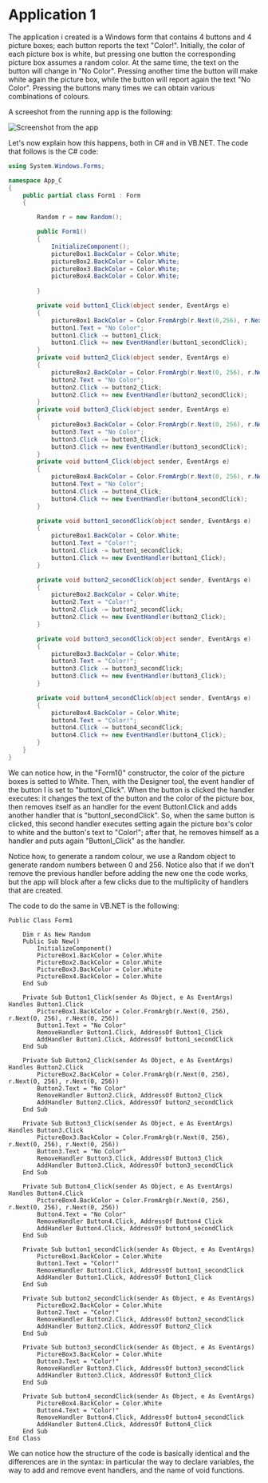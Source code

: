 # Application 1

The application i created is a Windows form that contains 4 buttons and 4 picture boxes; each button reports the text "Color!". Initially, the color of each picture box is white, but pressing one button the corresponding picture box assumes a random color. At the same time, the text on the button will change in "No Color". Pressing another time the button will make white again the picture box, while the button will report again the text "No Color". Pressing the buttons many times we can obtain various combinations of colours.

A screeshot from the running app is the following:

![Screenshot from the app](/StatisticsHomework/docs/assets/images/screen.PNG)

Let's now explain how this happens, both in C# and in VB.NET. The code that follows is the C# code:

```C#
using System.Windows.Forms;

namespace App_C
{
    public partial class Form1 : Form
    {

        Random r = new Random();

        public Form1()
        {
            InitializeComponent();
            pictureBox1.BackColor = Color.White;
            pictureBox2.BackColor = Color.White;
            pictureBox3.BackColor = Color.White;
            pictureBox4.BackColor = Color.White;
            
        }

        private void button1_Click(object sender, EventArgs e)
        {
            pictureBox1.BackColor = Color.FromArgb(r.Next(0,256), r.Next(0, 256), r.Next(0, 256));
            button1.Text = "No Color";
            button1.Click -= button1_Click;
            button1.Click += new EventHandler(button1_secondClick);
        }
        private void button2_Click(object sender, EventArgs e)
        {
            pictureBox2.BackColor = Color.FromArgb(r.Next(0, 256), r.Next(0, 256), r.Next(0, 256));
            button2.Text = "No Color";
            button2.Click -= button2_Click;
            button2.Click += new EventHandler(button2_secondClick);
        }
        private void button3_Click(object sender, EventArgs e)
        {
            pictureBox3.BackColor = Color.FromArgb(r.Next(0, 256), r.Next(0, 256), r.Next(0, 256));
            button3.Text = "No Color";
            button3.Click -= button3_Click;
            button3.Click += new EventHandler(button3_secondClick);
        }
        private void button4_Click(object sender, EventArgs e)
        {
            pictureBox4.BackColor = Color.FromArgb(r.Next(0, 256), r.Next(0, 256), r.Next(0, 256));
            button4.Text = "No Color";
            button4.Click -= button4_Click;
            button4.Click += new EventHandler(button4_secondClick);
        }

        private void button1_secondClick(object sender, EventArgs e)
        {
            pictureBox1.BackColor = Color.White;
            button1.Text = "Color!";
            button1.Click -= button1_secondClick;
            button1.Click += new EventHandler(button1_Click);
        }

        private void button2_secondClick(object sender, EventArgs e)
        {
            pictureBox2.BackColor = Color.White;
            button2.Text = "Color!";
            button2.Click -= button2_secondClick;
            button2.Click += new EventHandler(button2_Click);
        }

        private void button3_secondClick(object sender, EventArgs e)
        {
            pictureBox3.BackColor = Color.White;
            button3.Text = "Color!";
            button3.Click -= button3_secondClick;
            button3.Click += new EventHandler(button3_Click);
        }

        private void button4_secondClick(object sender, EventArgs e)
        {
            pictureBox4.BackColor = Color.White;
            button4.Text = "Color!";
            button4.Click -= button4_secondClick;
            button4.Click += new EventHandler(button4_Click);
        }
    }
}
```

We can notice how, in the "Form1()" constructor, the color of the picture boxes is setted to White. Then, with the Designer tool, the event handler of the button I is set to "buttonI_Click". When the button is clicked the handler executes: it changes the text of the button and the color of the picture box, then removes itself as an handler for the event ButtonI.Click and adds another handler that is "buttonI_secondClick". So, when the same button is clicked, this second handler executes setting again the picture box's color to white and the button's text to "Color!"; after that, he removes himself as a handler and puts again "ButtonI_Click" as the handler.

Notice how, to generate a random colour, we use a Random object to generate random numbers between 0 and 256. Notice also that if we don't remove the previous handler before adding the new one the code works, but the app will block after a few clicks due to the multiplicity of handlers that are created.

The code to do the same in VB.NET is the following:

```VB
Public Class Form1

    Dim r As New Random
    Public Sub New()
        InitializeComponent()
        PictureBox1.BackColor = Color.White
        PictureBox2.BackColor = Color.White
        PictureBox3.BackColor = Color.White
        PictureBox4.BackColor = Color.White
    End Sub

    Private Sub Button1_Click(sender As Object, e As EventArgs) Handles Button1.Click
        PictureBox1.BackColor = Color.FromArgb(r.Next(0, 256), r.Next(0, 256), r.Next(0, 256))
        Button1.Text = "No Color"
        RemoveHandler Button1.Click, AddressOf Button1_Click
        AddHandler Button1.Click, AddressOf button1_secondClick
    End Sub

    Private Sub Button2_Click(sender As Object, e As EventArgs) Handles Button2.Click
        PictureBox2.BackColor = Color.FromArgb(r.Next(0, 256), r.Next(0, 256), r.Next(0, 256))
        Button2.Text = "No Color"
        RemoveHandler Button2.Click, AddressOf Button2_Click
        AddHandler Button2.Click, AddressOf button2_secondClick
    End Sub

    Private Sub Button3_Click(sender As Object, e As EventArgs) Handles Button3.Click
        PictureBox3.BackColor = Color.FromArgb(r.Next(0, 256), r.Next(0, 256), r.Next(0, 256))
        Button3.Text = "No Color"
        RemoveHandler Button3.Click, AddressOf Button3_Click
        AddHandler Button3.Click, AddressOf button3_secondClick
    End Sub

    Private Sub Button4_Click(sender As Object, e As EventArgs) Handles Button4.Click
        PictureBox4.BackColor = Color.FromArgb(r.Next(0, 256), r.Next(0, 256), r.Next(0, 256))
        Button4.Text = "No Color"
        RemoveHandler Button4.Click, AddressOf Button4_Click
        AddHandler Button4.Click, AddressOf button4_secondClick
    End Sub

    Private Sub button1_secondClick(sender As Object, e As EventArgs)
        PictureBox1.BackColor = Color.White
        Button1.Text = "Color!"
        RemoveHandler Button1.Click, AddressOf button1_secondClick
        AddHandler Button1.Click, AddressOf Button1_Click
    End Sub

    Private Sub button2_secondClick(sender As Object, e As EventArgs)
        PictureBox2.BackColor = Color.White
        Button2.Text = "Color!"
        RemoveHandler Button2.Click, AddressOf button2_secondClick
        AddHandler Button2.Click, AddressOf Button2_Click
    End Sub

    Private Sub button3_secondClick(sender As Object, e As EventArgs)
        PictureBox3.BackColor = Color.White
        Button3.Text = "Color!"
        RemoveHandler Button3.Click, AddressOf button3_secondClick
        AddHandler Button3.Click, AddressOf Button3_Click
    End Sub

    Private Sub button4_secondClick(sender As Object, e As EventArgs)
        PictureBox4.BackColor = Color.White
        Button4.Text = "Color!"
        RemoveHandler Button4.Click, AddressOf button4_secondClick
        AddHandler Button4.Click, AddressOf Button4_Click
    End Sub
End Class
```

We can notice how the structure of the code is basically identical and the differences are in the syntax: in particular the way to declare variables, the way to add and remove event handlers, and the name of void functions.